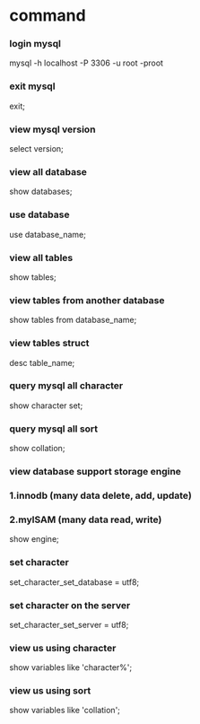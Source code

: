 # command

### login mysql
mysql -h localhost -P 3306 -u root -proot

### exit mysql
exit;

### view mysql version
select version;

### view all database
show databases;

### use database
use database_name;

### view all tables
show tables;

### view tables from another database
show tables from database_name;

### view tables struct
desc table_name;

### query mysql all character
show character set;

### query mysql all sort
show collation;

### view database support storage engine
### 1.innodb (many data delete, add, update)
### 2.mylSAM (many data read, write)
show engine;

### set character
set_character_set_database = utf8;

### set character on the server
set_character_set_server = utf8;

### view us using character 
show variables like 'character%';

### view us using sort
show variables like 'collation';